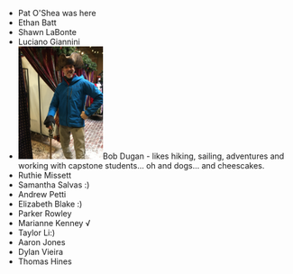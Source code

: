 - Pat O'Shea was here
- Ethan Batt
- Shawn LaBonte
- Luciano Giannini
- <img src="bobdugan.jpg" height=200/>Bob Dugan - likes hiking, sailing, adventures and working with capstone students... oh and dogs... and cheescakes.
- Ruthie Missett
- Samantha Salvas :)
- Andrew Petti
- Elizabeth Blake :)
- Parker Rowley
- Marianne Kenney √
- Taylor Li:)
- Aaron Jones
- Dylan Vieira
- Thomas Hines
